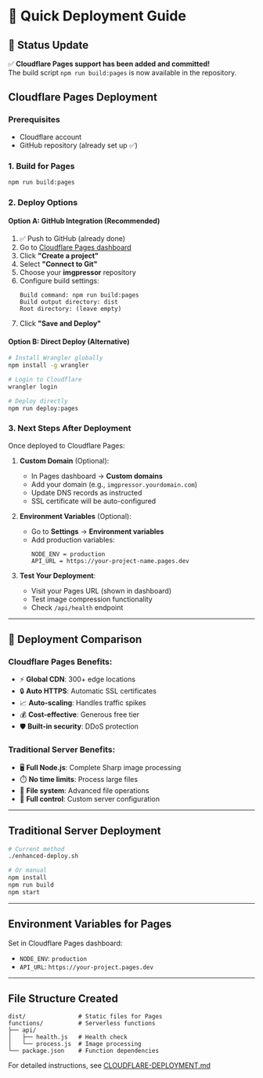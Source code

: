 # 🚀 Quick Deployment Guide

## 🎉 Status Update
✅ **Cloudflare Pages support has been added and committed!**  
The build script `npm run build:pages` is now available in the repository.

## Cloudflare Pages Deployment

### Prerequisites
- Cloudflare account
- GitHub repository (already set up ✅)

### 1. Build for Pages
```bash
npm run build:pages
```

### 2. Deploy Options

#### Option A: GitHub Integration (Recommended)
1. ✅ Push to GitHub (already done)
2. Go to [Cloudflare Pages dashboard](https://dash.cloudflare.com/pages)
3. Click **"Create a project"**
4. Select **"Connect to Git"**
5. Choose your **imgpressor** repository
6. Configure build settings:
   ```
   Build command: npm run build:pages
   Build output directory: dist
   Root directory: (leave empty)
   ```
7. Click **"Save and Deploy"**

#### Option B: Direct Deploy (Alternative)
```bash
# Install Wrangler globally
npm install -g wrangler

# Login to Cloudflare
wrangler login

# Deploy directly
npm run deploy:pages
```

### 3. Next Steps After Deployment

Once deployed to Cloudflare Pages:

1. **Custom Domain** (Optional):
   - In Pages dashboard → **Custom domains**
   - Add your domain (e.g., `imgpressor.yourdomain.com`)
   - Update DNS records as instructed
   - SSL certificate will be auto-configured

2. **Environment Variables** (Optional):
   - Go to **Settings** → **Environment variables**
   - Add production variables:
     ```
     NODE_ENV = production
     API_URL = https://your-project-name.pages.dev
     ```

3. **Test Your Deployment**:
   - Visit your Pages URL (shown in dashboard)
   - Test image compression functionality
   - Check `/api/health` endpoint

---

## 🔄 Deployment Comparison

### Cloudflare Pages Benefits:
- ⚡ **Global CDN**: 300+ edge locations
- 🔒 **Auto HTTPS**: Automatic SSL certificates  
- 📈 **Auto-scaling**: Handles traffic spikes
- 💰 **Cost-effective**: Generous free tier
- 🛡️ **Built-in security**: DDoS protection

### Traditional Server Benefits:
- 🖥️ **Full Node.js**: Complete Sharp image processing
- ⏱️ **No time limits**: Process large files
- 📁 **File system**: Advanced file operations
- 🔧 **Full control**: Custom server configuration

---

## Traditional Server Deployment

```bash
# Current method
./enhanced-deploy.sh

# Or manual
npm install
npm run build
npm start
```

---

## Environment Variables for Pages

Set in Cloudflare Pages dashboard:
- `NODE_ENV`: `production`
- `API_URL`: `https://your-project.pages.dev`

---

## File Structure Created

```
dist/               # Static files for Pages
functions/          # Serverless functions
├── api/
│   ├── health.js   # Health check
│   └── process.js  # Image processing
└── package.json    # Function dependencies
```

For detailed instructions, see [CLOUDFLARE-DEPLOYMENT.md](./CLOUDFLARE-DEPLOYMENT.md)